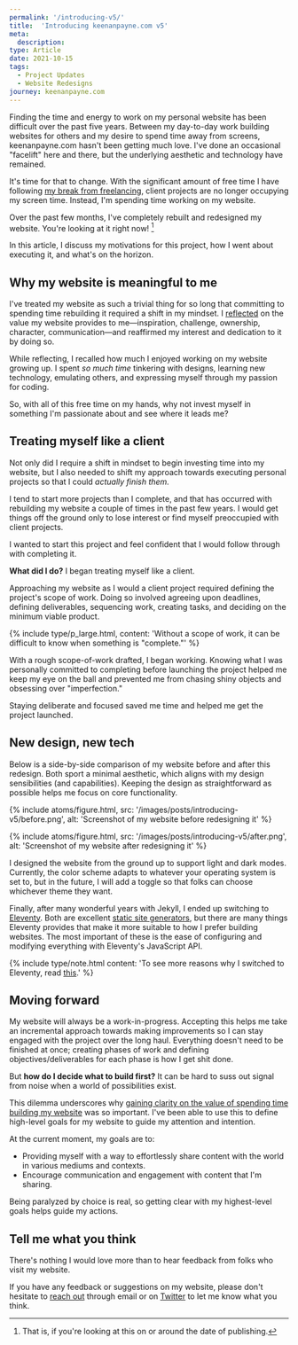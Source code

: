 ```yaml
---
permalink: '/introducing-v5/'
title:  'Introducing keenanpayne.com v5'
meta: 
  description:
type: Article
date: 2021-10-15
tags:
  - Project Updates
  - Website Redesigns
journey: keenanpayne.com
---
```


Finding the time and energy to work on my personal website has been difficult over the past five years. Between my day-to-day work building websites for others and my desire to spend time away from screens, keenanpayne.com hasn't been getting much love. I've done an occasional "facelift" here and there, but the underlying aesthetic and technology have remained.

It's time for that to change. With the significant amount of free time I have following [my break from freelancing](/goodbye-freelancing/), client projects are no longer occupying my screen time. Instead, I'm spending time working on my website.

Over the past few months, I've completely rebuilt and redesigned my website. You're looking at it right now! [^1]

[^1]: That is, if you're looking at this on or around the date of publishing.

In this article, I discuss my motivations for this project, how I went about executing it, and what's on the horizon.

## Why my website is meaningful to me

I've treated my website as such a trivial thing for so long that committing to spending time rebuilding it required a shift in my mindset. I [reflected](/improve-work-well-being-deliberate-reflection/) on the value my website provides to me—inspiration, challenge, ownership, character, communication—and reaffirmed my interest and dedication to it by doing so.

While reflecting, I recalled how much I enjoyed working on my website growing up. I spent _so much time_ tinkering with designs, learning new technology, emulating others, and expressing myself through my passion for coding.

So, with all of this free time on my hands, why not invest myself in something I'm passionate about and see where it leads me?

## Treating myself like a client

Not only did I require a shift in mindset to begin investing time into my website, but I also needed to shift my approach towards executing personal projects so that I could _actually finish them._

I tend to start more projects than I complete, and that has occurred with rebuilding my website a couple of times in the past few years. I would get things off the ground only to lose interest or find myself preoccupied with client projects. 

I wanted to start this project and feel confident that I would follow through with completing it.

**What did I do?** I began treating myself like a client.

Approaching my website as I would a client project required defining the project's scope of work. Doing so involved agreeing upon deadlines, defining deliverables, sequencing work, creating tasks, and deciding on the minimum viable product.

{% include type/p_large.html, content: 'Without a scope of work, it can be difficult to know when something is "complete."' %}

With a rough scope-of-work drafted, I began working. Knowing what I was personally committed to completing before launching the project helped me keep my eye on the ball and prevented me from chasing shiny objects and obsessing over "imperfection." 

Staying deliberate and focused saved me time and helped me get the project launched.

## New design, new tech

Below is a side-by-side comparison of my website before and after this redesign. Both sport a minimal aesthetic, which aligns with my design sensibilities (and capabilities). Keeping the design as straightforward as possible helps me focus on core functionality.

<div class="sideBySide _pull-outside">
  {% include atoms/figure.html, src: '/images/posts/introducing-v5/before.png', alt: 'Screenshot of my website before redesigning it' %}

  {% include atoms/figure.html, src: '/images/posts/introducing-v5/after.png', alt: 'Screenshot of my website after redesigning it' %}
</div>

I designed the website from the ground up to support light and dark modes. Currently, the color scheme adapts to whatever your operating system is set to, but in the future, I will add a toggle so that folks can choose whichever theme they want.

Finally, after many wonderful years with Jekyll, I ended up switching to [Eleventy](/tags/eleventy). Both are excellent [static site generators](/tags/static-site-generators/), but there are many things Eleventy provides that make it more suitable to how I prefer building websites. The most important of these is the ease of configuring and modifying everything with Eleventy's JavaScript API. 


{% include type/note.html content: 'To see more reasons why I switched to Eleventy, read <a href="/11ty-eleventy-introduction/">this</a>.' %}

## Moving forward

My website will always be a work-in-progress. Accepting this helps me take an incremental approach towards making improvements so I can stay engaged with the project over the long haul. Everything doesn't need to be finished at once; creating phases of work and defining objectives/deliverables for each phase is how I get shit done.

But **how do I decide what to build first?** It can be hard to suss out signal from noise when a world of possibilities exist.

This dilemma underscores why [gaining clarity on the value of spending time building my website](#treating-myself-like-a-client) was so important. I've been able to use this to define high-level goals for my website to guide my attention and intention.

At the current moment, my goals are to:

- Providing myself with a way to effortlessly share content with the world in various mediums and contexts.
- Encourage communication and engagement with content that I'm sharing.

Being paralyzed by choice is real, so getting clear with my highest-level goals helps guide my actions.

## Tell me what you think

There's nothing I would love more than to hear feedback from folks who visit my website. 

If you have any feedback or suggestions on my website, please don't hesitate to [reach out](/contact/) through email or on [Twitter](https://twitter.com/KeenanPayne_) to let me know what you think.
